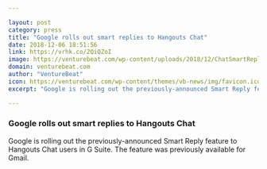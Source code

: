 ```yaml
---

layout: post
category: press
title: "Google rolls out smart replies to Hangouts Chat"
date: 2018-12-06 18:51:56
link: https://vrhk.co/2QiQZoI
image: https://venturebeat.com/wp-content/uploads/2018/12/ChatSmartReply.gif?fit=1440%2C810&strip=all
domain: venturebeat.com
author: "VentureBeat"
icon: https://venturebeat.com/wp-content/themes/vb-news/img/favicon.ico
excerpt: "Google is rolling out the previously-announced Smart Reply feature to Hangouts Chat users in G Suite. The feature was previously available for Gmail."

---
```


### Google rolls out smart replies to Hangouts Chat

Google is rolling out the previously-announced Smart Reply feature to Hangouts Chat users in G Suite. The feature was previously available for Gmail.